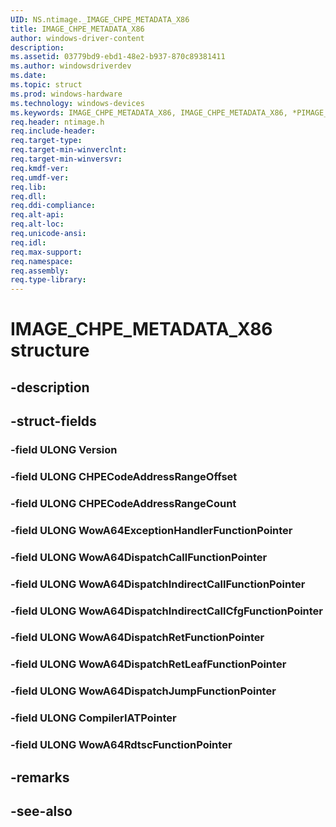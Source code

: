 ```yaml
---
UID: NS.ntimage._IMAGE_CHPE_METADATA_X86
title: IMAGE_CHPE_METADATA_X86
author: windows-driver-content
description: 
ms.assetid: 03779bd9-ebd1-48e2-b937-870c89381411
ms.author: windowsdriverdev
ms.date: 
ms.topic: struct
ms.prod: windows-hardware
ms.technology: windows-devices
ms.keywords: IMAGE_CHPE_METADATA_X86, IMAGE_CHPE_METADATA_X86, *PIMAGE_CHPE_METADATA_X86
req.header: ntimage.h
req.include-header:
req.target-type:
req.target-min-winverclnt:
req.target-min-winversvr:
req.kmdf-ver:
req.umdf-ver:
req.lib:
req.dll:
req.ddi-compliance:
req.alt-api:
req.alt-loc:
req.unicode-ansi:
req.idl:
req.max-support:
req.namespace:
req.assembly:
req.type-library:
---
```


# IMAGE_CHPE_METADATA_X86 structure

## -description



## -struct-fields

### -field ULONG Version			
 	
### -field ULONG CHPECodeAddressRangeOffset			
 	
### -field ULONG CHPECodeAddressRangeCount			
 	
### -field ULONG WowA64ExceptionHandlerFunctionPointer			
 	
### -field ULONG WowA64DispatchCallFunctionPointer			
 	
### -field ULONG WowA64DispatchIndirectCallFunctionPointer			
 	
### -field ULONG WowA64DispatchIndirectCallCfgFunctionPointer			
 	
### -field ULONG WowA64DispatchRetFunctionPointer			
 	
### -field ULONG WowA64DispatchRetLeafFunctionPointer			
 	
### -field ULONG WowA64DispatchJumpFunctionPointer			
 	
### -field ULONG CompilerIATPointer			
 	
### -field ULONG WowA64RdtscFunctionPointer			
 	
## -remarks

## -see-also